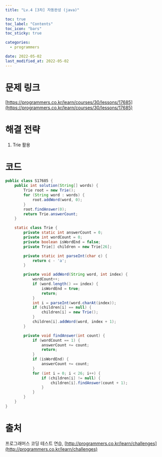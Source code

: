 ```yaml
---
title: "Lv.4 [3차] 자동완성 (java)"

toc: true
toc_label: "Contents"
toc_icon: "bars"
toc_sticky: true

categories:
  - programmers

date: 2022-05-02
last_modified_at: 2022-05-02
---
```


# 문제 링크

[https://programmers.co.kr/learn/courses/30/lessons/17685](https://programmers.co.kr/learn/courses/30/lessons/17685)

# 해결 전략

1. Trie 활용

# 코드

```java
public class S17685 {
    public int solution(String[] words) {
        Trie root = new Trie();
        for (String word : words) {
            root.addWord(word, 0);
        }
        root.findAnswer(0);
        return Trie.answerCount;
    }

    static class Trie {
        private static int answerCount = 0;
        private int wordCount = 0;
        private boolean isWordEnd = false;
        private Trie[] children = new Trie[26];

        private static int parseInt(char c) {
            return c - 'a';
        }

        private void addWord(String word, int index) {
            wordCount++;
            if (word.length() == index) {
                isWordEnd = true;
                return;
            }
            int i = parseInt(word.charAt(index));
            if (children[i] == null) {
                children[i] = new Trie();
            }
            children[i].addWord(word, index + 1);
        }

        private void findAnswer(int count) {
            if (wordCount == 1) {
                answerCount += count;
                return;
            }
            if (isWordEnd) {
                answerCount += count;
            }
            for (int i = 0; i < 26; i++) {
                if (children[i] != null) {
                    children[i].findAnswer(count + 1);
                }
            }
        }
    }
}
```



# 출처

프로그래머스 코딩 테스트 연습, [http://programmers.co.kr/learn/challenges](http://programmers.co.kr/learn/challenges)
